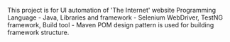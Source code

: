 This project is for UI automation of 'The Internet' website
Programming Language - Java, Libraries and framework - Selenium WebDriver, TestNG framework, Build tool - Maven
POM design pattern is used for building framework structure.
